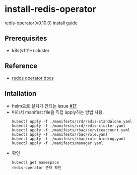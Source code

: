 # install-redis-operator
redis-operator(v0.10.0) install guide

## Prerequisites
- k8s(v1.11+) cluster

## Reference
- [redos operator docs](https://ot-container-kit.github.io/redis-operator/guide/installation.html)

## Intallation
- helm으로 설치가 안되는 issue [#17](https://github.com/OT-CONTAINER-KIT/helm-charts/issues/17)
- 따라서 manifest file을 직접 apply하는 방법 사용.
  ```shell
  kubectl apply -f ./manifests/crd/redis-standalone.yaml
  kubectl apply -f ./manifests/crd/redis-cluster.yaml
  kubectl apply -f ./manifests/rbac/serviceaccount.yaml
  kubectl apply -f ./manifests/rbac/role.yaml
  kubectl apply -f ./manifests/rbac/role-binding.yaml
  kubectl apply -f ./manifests/manager.yaml
- 확인
  ```shell
  kubectl get namespace
  redis-operator 존재 확인